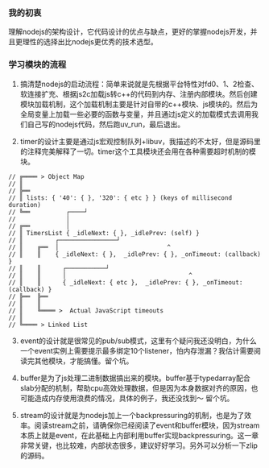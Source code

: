 ### 我的初衷
理解nodejs的架构设计，它代码设计的优点与缺点，更好的掌握nodejs开发，并且更理性的选择出比nodejs更优秀的技术选型。

### 学习模块的流程
1. 搞清楚nodejs的启动流程：简单来说就是先根据平台特性对fd0、1、2检查、软连接扩充、根据js2c加载js转c++的代码到内存、注册内部模块。然后创建模块加载机制，这个加载机制主要是针对自带的c++模块、js模块的。然后为全局变量上加载一些必要的函数与变量，并且通过js定义的加载模式去调用我们自己写的nodejs代码，然后跑uv_run，最后退出。

2. timer的设计主要是通过js宏观控制队列+libuv，我描述的不太好，但是源码里的注释完美解释了一切。timer这个工具模块还会用在各种需要超时机制的模块。
```
// ╔════ > Object Map
// ║
// ╠══
// ║ lists: { '40': { }, '320': { etc } } (keys of millisecond duration)
// ╚══          ┌────┘
//              │
// ╔══          │
// ║ TimersList { _idleNext: { }, _idlePrev: (self) }
// ║         ┌────────────────┘
// ║    ╔══  │                              ^
// ║    ║    { _idleNext: { },  _idlePrev: { }, _onTimeout: (callback) }
// ║    ║      ┌───────────┘
// ║    ║      │                                  ^
// ║    ║      { _idleNext: { etc },  _idlePrev: { }, _onTimeout: (callback) }
// ╠══  ╠══
// ║    ║
// ║    ╚════ >  Actual JavaScript timeouts
// ║
// ╚════ > Linked List

```

3. event的设计就是很常见的pub/sub模式，这里有个疑问我还没明白，为什么一个event实例上需要提示最多绑定10个listener，怕内存泄漏？我估计需要阅读完其他模块，才能搞懂。留个坑。

4. buffer是为了js处理二进制数据搞出来的模块。buffer基于typedarray配合slab分配的机制，帮助cpu高效处理数据，但是因为本身数据对齐的原因，也可能造成内存使用浪费的情况，具体的例子，我还没找到～ 留个坑。

5. stream的设计就是为nodejs加上一个backpressuring的机制，也是为了效率。阅读stream之前，请确保你已经阅读了event和buffer模块，因为stream本质上就是event，在此基础上内部利用buffer实现backpressuring。这一章非常关键，也比较难，内部状态很多，建议好好学习。另外可以分析一下zlip的源码。

